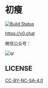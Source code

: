 # 初瘦

[![Build Status](https://travis-ci.org/assholev0/v0.chat.svg?branch=master)](https://travis-ci.org/assholev0/v0.chat)

<https://v0.chat>

微信公众号：

![qr](https://user-images.githubusercontent.com/1890238/45592199-93773c80-b999-11e8-84ab-fa807929238c.png)


## LICENSE

[CC-BY-NC-SA-4.0](./LICENSE)
